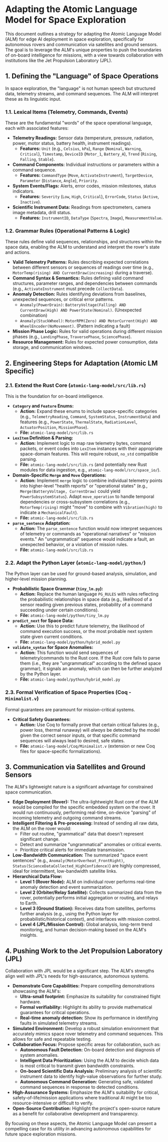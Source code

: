 # Adapting the Atomic Language Model for Space Exploration

This document outlines a strategy for adapting the Atomic Language Model (ALM) for edge AI deployment in space exploration, specifically for autonomous rovers and communication via satellites and ground sensors. The goal is to leverage the ALM's unique properties to push the boundaries of on-board intelligence for missions, with a view towards collaboration with institutions like the Jet Propulsion Laboratory (JPL).

## 1. Defining the "Language" of Space Operations

In space exploration, the "language" is not human speech but structured data, telemetry streams, and command sequences. The ALM will interpret these as its linguistic input.

### 1.1. Lexical Items (Telemetry, Commands, Events)
These are the fundamental "words" of the space operational language, each with associated features:

*   **Telemetry Readings:** Sensor data (temperature, pressure, radiation, power, motor status, battery health, instrument readings).
    *   **Features:** `Unit` (e.g., `Celsius`, `kPa`), `Range` (`Nominal`, `Warning`, `Critical`), `Timestamp`, `DeviceID` (`Motor_1`, `Battery_A`), `Trend` (`Rising`, `Falling`, `Stable`).
*   **Command Components:** Individual instructions or parameters within a command sequence.
    *   **Features:** `CommandType` (`Move`, `ActivateInstrument`), `TargetDevice`, `Parameter` (`Distance`, `Angle`), `Priority`.
*   **System Events/Flags:** Alerts, error codes, mission milestones, status indicators.
    *   **Features:** `Severity` (`Low`, `High`, `Critical`), `ErrorCode`, `Status` (`Active`, `Inactive`).
*   **Scientific Instrument Data:** Readings from spectrometers, camera image metadata, drill status.
    *   **Features:** `InstrumentID`, `DataType` (`Spectra`, `Image`), `MeasurementValue`.

### 1.2. Grammar Rules (Operational Patterns & Logic)
These rules define valid sequences, relationships, and structures within the space data, enabling the ALM to understand and interpret the rover's state and actions.

*   **Valid Telemetry Patterns:** Rules describing expected correlations between different sensors or sequences of readings over time (e.g., `MotorTemp(rising) AND CurrentDraw(increasing)` during a traverse).
*   **Command Syntax & Semantics:** Rules defining valid command structures, parameter ranges, and dependencies between commands (e.g., `ActivateInstrument` must precede `CollectData`).
*   **Anomaly Detection:** Rules identifying deviations from baselines, unexpected sequences, or critical error patterns.
    *   `Anomaly(PowerDrain)`: `BatteryVoltage(Falling) AND CurrentDraw(High) AND PowerState(Nominal)`. (Unexpected combination)
    *   `Anomaly(StuckWheel)`: `MotorRPM(Zero) AND MotorCurrent(High) AND WheelEncoder(NoMovement)`. (Pattern indicating a fault)
*   **Mission Phase Logic:** Rules for valid operations during different mission phases (e.g., `LandingPhase`, `TraversePhase`, `SciencePhase`).
*   **Resource Management:** Rules for expected power consumption, data storage, and communication windows.

## 2. Engineering Steps for Adaptation (Atomic LM Specific)

### 2.1. Extend the Rust Core (`atomic-lang-model/src/lib.rs`)

This is the foundation for on-board intelligence.

*   **`Category` and `Feature` Enums:**
    *   **Action:** Expand these enums to include space-specific categories (e.g., `TelemetryReading`, `Command`, `SystemStatus`, `InstrumentData`) and features (e.g., `PowerState`, `ThermalState`, `RadiationLevel`, `ActuatorPosition`, `MissionPhase`).
    *   **File:** `atomic-lang-model/src/lib.rs`
*   **`LexItem` Definition & Parsing:**
    *   **Action:** Implement logic to map raw telemetry bytes, command packets, or event codes into `LexItem` instances with their appropriate space-domain features. This will require robust, `no_std` compatible parsing.
    *   **File:** `atomic-lang-model/src/lib.rs` (and potentially new Rust modules for data ingestion, e.g., `atomic-lang-model/src/space_io/`).
*   **Domain-Specific `Merge` and `Move` Operations:**
    *   **Action:** Implement `merge` logic to combine individual telemetry points into higher-level "health reports" or "operational states" (e.g., `Merge(BatteryVoltage, CurrentDraw)` could yield `PowerSubsystemStatus`). Adapt `move_operation` to handle temporal dependencies or cross-subsystem correlations (e.g., `MotorTemp(rising)` might "move" to combine with `Vibration(high)` to indicate a `MechanicalFault`).
    *   **File:** `atomic-lang-model/src/lib.rs`
*   **`parse_sentence` Adaptation:**
    *   **Action:** The `parse_sentence` function would now interpret sequences of telemetry or commands as "operational narratives" or "mission events." An "ungrammatical" sequence would indicate a fault, an unexpected behavior, or a violation of mission rules.
    *   **File:** `atomic-lang-model/src/lib.rs`

### 2.2. Adapt the Python Layer (`atomic-lang-model/python/`)

The Python layer can be used for ground-based analysis, simulation, and higher-level mission planning.

*   **Probabilistic Space Grammar (`tiny_lm.py`):**
    *   **Action:** Replace the human language `PG_RULES` with rules reflecting the probabilistic relationships in space data (e.g., likelihood of a sensor reading given previous states, probability of a command succeeding under certain conditions).
    *   **File:** `atomic-lang-model/python/tiny_lm.py`
*   **`predict_next` for Space Data:**
    *   **Action:** Use this to predict future telemetry, the likelihood of command execution success, or the most probable next system state given current conditions.
    *   **File:** `atomic-lang-model/python/hybrid_model.py`
*   **`validate_syntax` for Space Anomalies:**
    *   **Action:** This function would send sequences of telemetry/commands to the Rust core. If the Rust core fails to parse them (i.e., they are "ungrammatical" according to the defined space grammar), it signals an anomaly, which can then be further analyzed by the Python layer.
    *   **File:** `atomic-lang-model/python/hybrid_model.py`

### 2.3. Formal Verification of Space Properties (Coq - `Minimalist.v`)

Formal guarantees are paramount for mission-critical systems.

*   **Critical Safety Guarantees:**
    *   **Action:** Use Coq to formally prove that certain critical failures (e.g., power loss, thermal runaway) will *always* be detected by the model given the correct sensor inputs, or that specific command sequences will always lead to desired, safe states.
    *   **File:** `atomic-lang-model/Coq/Minimalist.v` (extension or new Coq files for space-specific formalizations).

## 3. Communication via Satellites and Ground Sensors

The ALM's lightweight nature is a significant advantage for constrained space communication.

*   **Edge Deployment (Rover):** The ultra-lightweight Rust core of the ALM would be compiled for the specific embedded system on the rover. It would run continuously, performing real-time, on-device "parsing" of incoming telemetry and outgoing command streams.
*   **Intelligent Filtering & Pre-processing:** Instead of sending all raw data, the ALM on the rover would:
    *   Filter out routine, "grammatical" data that doesn't represent significant change.
    *   Detect and summarize "ungrammatical" anomalies or critical events.
    *   Prioritize critical alerts for immediate transmission.
*   **Low-Bandwidth Communication:** The summarized "space event sentences" (e.g., `Anomaly(MotorOverheat_FrontRight)`, `Status(ScienceDataCollected_HighConfidence)`) are highly compressed, ideal for intermittent, low-bandwidth satellite links.
*   **Hierarchical Data Flow:**
    *   **Level 1 (Rover Node):** ALM on individual rover performs real-time anomaly detection and event summarization.
    *   **Level 2 (Orbiter/Relay Satellite):** Collects summarized data from the rover, potentially performs initial aggregation or routing, and relays to Earth.
    *   **Level 3 (Ground Station):** Receives data from satellites, performs further analysis (e.g., using the Python layer for probabilistic/historical context), and interfaces with mission control.
    *   **Level 4 (JPL/Mission Control):** Global analysis, long-term trend monitoring, and human decision-making based on the ALM's insights.

## 4. Pushing Work to the Jet Propulsion Laboratory (JPL)

Collaboration with JPL would be a significant step. The ALM's strengths align well with JPL's needs for high-assurance, autonomous systems.

*   **Demonstrate Core Capabilities:** Prepare compelling demonstrations showcasing the ALM's:
    *   **Ultra-small footprint:** Emphasize its suitability for constrained flight hardware.
    *   **Formal verifiability:** Highlight its ability to provide mathematical guarantees for critical operations.
    *   **Real-time anomaly detection:** Show its performance in identifying faults in simulated telemetry streams.
*   **Simulated Environment:** Develop a robust simulation environment that accurately mimics space rover telemetry and command sequences. This allows for safe and repeatable testing.
*   **Collaboration Focus:** Propose specific areas for collaboration, such as:
    *   **Autonomous Fault Detection:** On-board detection and diagnosis of system anomalies.
    *   **Intelligent Data Prioritization:** Using the ALM to decide which data is most critical to transmit given bandwidth constraints.
    *   **On-board Scientific Data Analysis:** Preliminary analysis of scientific instrument data to identify high-value observations for further study.
    *   **Autonomous Command Generation:** Generating safe, validated command sequences in response to detected conditions.
*   **High-Assurance Systems:** Emphasize the ALM's suitability for critical, safety-of-life/mission applications where traditional AI might be too resource-intensive or difficult to verify.
*   **Open-Source Contribution:** Highlight the project's open-source nature as a benefit for collaborative development and transparency.

By focusing on these aspects, the Atomic Language Model can present a compelling case for its utility in advancing autonomous capabilities for future space exploration missions.
